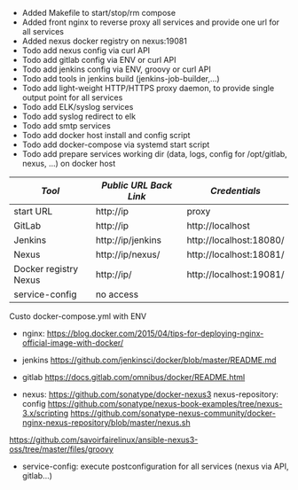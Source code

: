 * Added Makefile to start/stop/rm compose
* Added front nginx to reverse proxy all services and provide one url for all services
* Added nexus docker registry on nexus:19081
* Todo add nexus config via curl API
* Todo add gitlab config via ENV or curl API
* Todo add jenkins config via ENV, groovy or curl API
* Todo add tools in jenkins build (jenkins-job-builder,...)
* Todo add light-weight HTTP/HTTPS proxy daemon, to provide single output point for all services
* Todo add ELK/syslog services
* Todo add syslog redirect to elk
* Todo add smtp services
* Todo add docker host install and config script
* Todo add docker-compose via systemd start script
* Todo add prepare services working dir (data, logs, config for /opt/gitlab, nexus, ...) on docker host

| *Tool* | *Public URL* *Back Link* | *Credentials* |
| ------------- | ------------- | ------------- |
| start URL | http://ip | proxy | |
| GitLab | http://ip | http://localhost | root/5iveL!fe |
| Jenkins | http://ip/jenkins | http://localhost:18080/ | no login required |
| Nexus | http://ip/nexus/ | http://localhost:18081/ | admin/admin123 |
| Docker registry Nexus | http://ip/ | http://localhost:19081/ | admin/admin123 |
| service-config | no access | | |

Custo docker-compose.yml with ENV

* nginx:
https://blog.docker.com/2015/04/tips-for-deploying-nginx-official-image-with-docker/
* jenkins
https://github.com/jenkinsci/docker/blob/master/README.md
* gitlab
https://docs.gitlab.com/omnibus/docker/README.html

* nexus:
https://github.com/sonatype/docker-nexus3
nexus-repository: config
https://github.com/sonatype/nexus-book-examples/tree/nexus-3.x/scripting
https://github.com/sonatype-nexus-community/docker-nginx-nexus-repository/blob/master/nexus.sh

https://github.com/savoirfairelinux/ansible-nexus3-oss/tree/master/files/groovy

* service-config: execute postconfiguration for all services (nexus via API, gitlab...)
